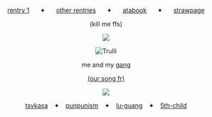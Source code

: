 <p align=center> <a href="https://rentry.co/agape">rentry 1</a> ⠀⠀✦⠀⠀ <a href="https://rentry.co/keo">other rentries</a> ⠀⠀✦⠀⠀ <a href="https://tsukasa.atabook.org/">atabook</a> ⠀⠀✦⠀⠀ <a href="https://sourstar.straw.page/">strawpage</a>
<p align=center> (kill me ffs)



<p>  </p>

<p align=center> <img src=https://komarev.com/ghpvc/?username=starsour&color=eac0ce&style=flat-square&label=like+and+subscribe>
  
<p>  </p>

<p align=center> <img src="https://files.catbox.moe/yaxaht.gif" alt="Trulli" >
<p align=center> me and my <a href="https://rentry.co/carouselnightdevs">gang</a>
<p align=center> <a href="https://www.youtube.com/watch?v=vdVnnMOTe3Q">(our song fr)</a>

<p>  </p>

<p align=center> <a href="https://x.com/minosillies"><img src="https://files.catbox.moe/zlu0xk.png"></a>
<p align=center> <a href="https://github.com/tsvkasa">tsvkasa</a> ⠀✦⠀ <a href="https://github.com/punpunism">punpunism</a> ⠀✦⠀ <a href="https://github.com/Iu-guang">Iu-guang</a> ⠀✦⠀ <a href="https://github.com/5th-child">5th-child</a>
